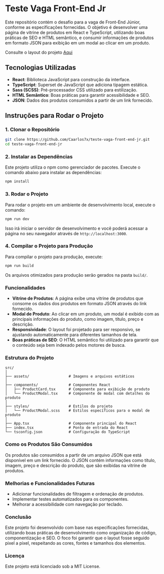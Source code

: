 # Teste Vaga Front-End Jr

Este repositório contém o desafio para a vaga de Front-End Júnior, conforme as especificações fornecidas. O objetivo é desenvolver uma página de vitrine de produtos em React e TypeScript, utilizando boas práticas de SEO e HTML semântico, e consumir informações de produtos em formato JSON para exibição em um modal ao clicar em um produto.

Consulte o layout do projeto [Aqui](https://www.figma.com/design/rWnzPeoxgynuNPsJjV0VmV/Teste-Front-End-Jr?node-id=0-1&p=f&t=sa4YCwrro7ucjhQr-0)


## Tecnologias Utilizadas

- **React**: Biblioteca JavaScript para construção da interface.
- **TypeScript**: Superset de JavaScript que adiciona tipagem estática.
- **Sass (SCSS)**: Pré-processador CSS utilizado para estilização.
- **HTML Semântico**: Boas práticas para garantir acessibilidade e SEO.
- **JSON**: Dados dos produtos consumidos a partir de um link fornecido.

## Instruções para Rodar o Projeto

### 1. Clonar o Repositório

```bash
git clone https://github.com/Caarlos7x/teste-vaga-front-end-jr.git
cd teste-vaga-front-end-jr
```

### 2. Instalar as Dependências

Este projeto utiliza o npm como gerenciador de pacotes. Execute o comando abaixo para instalar as dependências:
```bash
npm install
```

### 3. Rodar o Projeto
Para rodar o projeto em um ambiente de desenvolvimento local, execute o comando:
```bash
npm run dev
```
Isso irá iniciar o servidor de desenvolvimento e você poderá acessar a página no seu navegador através de `http://localhost:3000`.

### 4. Compilar o Projeto para Produção
Para compilar o projeto para produção, execute:

```bash
npm run build
```
Os arquivos otimizados para produção serão gerados na pasta `build/`.

### Funcionalidades

- **Vitrine de Produtos**: A página exibe uma vitrine de produtos que consome os dados dos produtos em formato JSON através do link fornecido.
- **Modal de Produto**: Ao clicar em um produto, um modal é exibido com as principais informações do produto, como imagem, título, preço e descrição.
- **Responsividade**: O layout foi projetado para ser responsivo, se ajustando automaticamente para diferentes tamanhos de tela.
- **Boas práticas de SEO**: O HTML semântico foi utilizado para garantir que o conteúdo seja bem indexado pelos motores de busca.

### Estrutura do Projeto

```plaintext
src/
│
├── assets/                  # Imagens e arquivos estáticos
│
├── components/              # Componentes React
│   ├── ProductCard.tsx      # Componente para exibição de produto
│   └── ProductModal.tsx     # Componente de modal com detalhes do produto
│
├── styles/                  # Estilos do projeto
│   └── ProductModal.scss    # Estilos específicos para o modal de produto
│
├── App.tsx                  # Componente principal do React
├── index.tsx                # Ponto de entrada do React
└── tsconfig.json            # Configuração do TypeScript
```

### Como os Produtos São Consumidos

Os produtos são consumidos a partir de um arquivo JSON que está disponível em um link fornecido. O JSON contém informações como título, imagem, preço e descrição do produto, que são exibidas na vitrine de produtos.

### Melhorias e Funcionalidades Futuras

- Adicionar funcionalidades de filtragem e ordenação de produtos.
- Implementar testes automatizados para os componentes.
- Melhorar a acessibilidade com navegação por teclado.

### Conclusão
Este projeto foi desenvolvido com base nas especificações fornecidas, utilizando boas práticas de desenvolvimento como organização de código, componentização e SEO. O foco foi garantir que o layout fosse seguido pixel a pixel, respeitando as cores, fontes e tamanhos dos elementos.

### Licença
Este projeto está licenciado sob a MIT License.